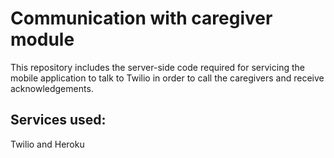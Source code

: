 Communication with caregiver module
===

This repository includes the server-side code required for servicing the mobile application to talk to Twilio in order to call the caregivers and receive acknowledgements.

Services used: 
---
Twilio and Heroku